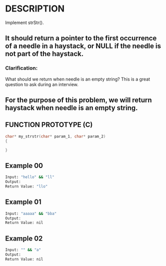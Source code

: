 # DESCRIPTION

Implement strStr().

It should return a pointer to the first occurrence of a needle in a haystack, or NULL if the needle is not part of the haystack.
---
### Clarification:

What should we return when needle is an empty string? This is a great question to ask during an interview.

For the purpose of this problem, we will return haystack when needle is an empty string.
---

## FUNCTION PROTOTYPE (C)

```c
char* my_strstr(char* param_1, char* param_2)
{

}
```

## Example 00
```bash
Input: "hello" && "ll"
Output: 
Return Value: "llo"
```
## Example 01
```bash
Input: "aaaaa" && "bba"
Output: 
Return Value: nil
```
## Example 02
```bash
Input: "" && "a"
Output: 
Return Value: nil
```